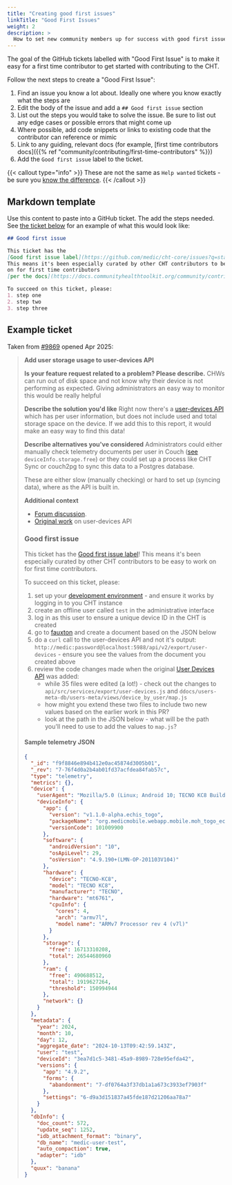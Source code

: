 ```yaml
---
title: "Creating good first issues"
linkTitle: "Good First Issues"
weight: 2
description: >
  How to set new community members up for success with good first issue tickets
---
```


The goal of the GitHub tickets labelled with "Good First Issue" is to make it easy for a first time contributor to get started with contributing to the CHT.

Follow the next steps to create a "Good First Issue":
1. Find an issue you know a lot about.  Ideally one where you know exactly what the steps are
2. Edit the body of the issue and add a `## Good first issue` section
3. List out the steps you would take to solve the issue. Be sure to list out any edge cases or possible errors that might come up
4. Where possible, add code snippets or links to existing code that the contributor can reference or mimic
5. Link to any guiding, relevant docs (for example, [first time contributors docs]({{% ref "community/contributing/first-time-contributors" %}})
6. Add the `Good first issue` label to the ticket.

{{< callout type="info" >}}
  These are not the same as `Help wanted` tickets - be sure you [know the difference](/community/contributing/first-time-contributors/#your-first-issue).
{{< /callout >}}

## Markdown template

Use this content to paste into a GitHub ticket.  The add the steps needed.  See [the ticket below](#example-ticket) for an example of what this would look like:

```markdown
## Good first issue

This ticket has the
[Good first issue label](https://github.com/medic/cht-core/issues?q=state%3Aopen%20label%3A%22Good%20first%20issue%22)!
This means it's been especially curated by other CHT contributors to be easy to work
on for first time contributors
[per the docs](https://docs.communityhealthtoolkit.org/community/contributing/creating-good-first-issues/).

To succeed on this ticket, please:
1. step one
2. step two
3. step three
```

## Example ticket

Taken from [#9869](https://github.com/medic/cht-core/issues/9869) opened Apr 2025:


> **Add user storage usage to user-devices API**
> 
>  **Is your feature request related to a problem? Please describe.**
> CHWs can run out of disk space and not know why their device is not performing as expected.  Giving administrators an easy way to monitor this would be really helpful
> 
> **Describe the solution you'd like**
> Right now there's a [user-devices API](https://docs.communityhealthtoolkit.org/building/reference/api/#get-apiv2exportuser-devices) which has per user information, but does not include used and total storage space on the device.  If we add this to this report, it would make an easy way to find this data!
> 
> **Describe alternatives you've considered**
> Administrators could either manually check telemetry documents per user in Couch ([see](https://docs.communityhealthtoolkit.org/technical-overview/data/performance/telemetry/#metadata) `deviceInfo.storage.free`) or they could set up a process like CHT Sync or couch2pg to sync this data to a Postgres database.
> 
> These are either slow (manually checking) or hard to set up (syncing data), where as the API is built in.
> 
> **Additional context**
> * [Forum discussion](https://forum.communityhealthtoolkit.org/t/storage-pressure-indicator/4795/12).
> * [Original work](https://github.com/medic/cht-core/issues/8462) on user-devices API
> 
> ### Good first issue
> 
> This ticket has the [Good first issue label](https://github.com/medic/cht-core/issues?q=state%3Aopen%20label%3A%22Good%20first%20issue%22)! This means it's been especially curated by other CHT contributors to be easy to work on for first time contributors.
> 
> To succeed on this ticket, please:
> 1. set up your [development environment](https://docs.communityhealthtoolkit.org/contribute/code/core/dev-environment/) - and ensure it works by logging in to you CHT instance
> 2. create an offline user called `test` in the administrative interface
> 3. log in as this user to ensure a unique device ID in the CHT  is created
> 4. go to [fauxton](http://localhost:5984/_utils/#database/medic-users-meta/) and create a document based on the JSON below
> 5.  do a `curl` call to the user-devices API and not it's output: `http://medic:password@localhost:5988/api/v2/export/user-devices` - ensure you see the values from the document you created above
> 6. review the code changes made when the original [User Devices API](https://github.com/medic/cht-core/pull/8797/files) was added:
>     * while 35 files were edited (a lot!) - check out the changes to `api/src/services/export/user-devices.js` and `ddocs/users-meta-db/users-meta/views/device_by_user/map.js`
>     * how might you extend these two files to include two new values based on the earlier work in this PR?
>     * look at the path in the JSON below - what will be the path you'll need to use to add the values to `map.js`?
> 
> #### Sample telemetry JSON
> 
> ```json
> {
>   "_id": "f9f8846e894b412e0ac45874d3005b01",
>   "_rev": "7-76f4d0a2b4ab01fd37acfdea84fab57c",
>   "type": "telemetry",
>   "metrics": {},
>   "device": {
>     "userAgent": "Mozilla/5.0 (Linux; Android 10; TECNO KC8 Build/QP1A.190711.020; wv) AppleWebKit/537.36 (KHTML, like Gecko) Version/4.0 Chrome/128.0.6613.146 Mobile Safari/537.36 org.medicmobile.webapp.mobile.moh_togo_echis/v1.1.0-alpha.echis_togo",
>     "deviceInfo": {
>       "app": {
>         "version": "v1.1.0-alpha.echis_togo",
>         "packageName": "org.medicmobile.webapp.mobile.moh_togo_echis",
>         "versionCode": 101009900
>       },
>       "software": {
>         "androidVersion": "10",
>         "osApiLevel": 29,
>         "osVersion": "4.9.190+(LMN-OP-201103V104)"
>       },
>       "hardware": {
>         "device": "TECNO-KC8",
>         "model": "TECNO KC8",
>         "manufacturer": "TECNO",
>         "hardware": "mt6761",
>         "cpuInfo": {
>           "cores": 4,
>           "arch": "armv7l",
>           "model name": "ARMv7 Processor rev 4 (v7l)"
>         }
>       },
>       "storage": {
>         "free": 16713310208,
>         "total": 26544680960
>       },
>       "ram": {
>         "free": 490688512,
>         "total": 1919627264,
>         "threshold": 150994944
>       },
>       "network": {}
>     }
>   },
>   "metadata": {
>     "year": 2024,
>     "month": 10,
>     "day": 12,
>     "aggregate_date": "2024-10-13T09:42:59.143Z",
>     "user": "test",
>     "deviceId": "3ea7d1c5-3481-45a9-8989-728e95efda42",
>     "versions": {
>       "app": "4.9.2",
>       "forms": {
>         "abandonment": "7-df0764a3f37db1a1a673c3933ef7903f"
>       },
>       "settings": "6-d9a3d151837a45fde187d21206aa78a7"
>     }
>   },
>   "dbInfo": {
>     "doc_count": 572,
>     "update_seq": 1252,
>     "idb_attachment_format": "binary",
>     "db_name": "medic-user-test",
>     "auto_compaction": true,
>     "adapter": "idb"
>   },
>   "quux": "banana"
> }
> ```
